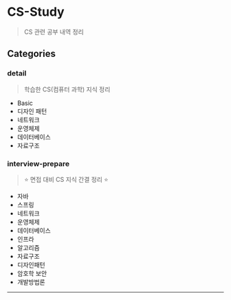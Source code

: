 # CS-Study

> CS 관련 공부 내역 정리

## Categories

### detail

> 학습한 CS(컴퓨터 과학) 지식 정리

- Basic
- 디자인 패턴
- 네트워크
- 운영체제
- 데이터베이스
- 자료구조

### interview-prepare

> ⭐ 면접 대비 CS 지식 간결 정리 ⭐

- 자바
- 스프링
- 네트워크
- 운영체제
- 데이터베이스
- 인프라
- 알고리즘
- 자료구조
- 디자인패턴
- 암호학 보안
- 개발방법론

---
